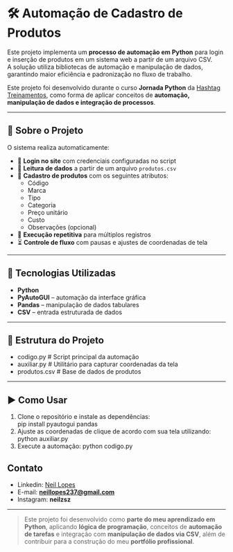 # 🛠️ Automação de Cadastro de Produtos

Este projeto implementa um **processo de automação em Python** para login e inserção de produtos em um sistema web a partir de um arquivo CSV.  
A solução utiliza bibliotecas de automação e manipulação de dados, garantindo maior eficiência e padronização no fluxo de trabalho.  

Este projeto foi desenvolvido durante o curso **Jornada Python** da [Hashtag Treinamentos](https://www.hashtagtreinamentos.com/), como forma de aplicar conceitos de **automação, manipulação de dados e integração de processos**.

---

## 📌 Sobre o Projeto

O sistema realiza automaticamente:

- 🔑 **Login no site** com credenciais configuradas no script  
- 📂 **Leitura de dados** a partir de um arquivo `produtos.csv`  
- 📝 **Cadastro de produtos** com os seguintes atributos:  
  - Código  
  - Marca  
  - Tipo  
  - Categoria  
  - Preço unitário  
  - Custo  
  - Observações (opcional)  
- 🔄 **Execução repetitiva** para múltiplos registros  
- ⏳ **Controle de fluxo** com pausas e ajustes de coordenadas de tela  

---

## 🚀 Tecnologias Utilizadas

- **Python**  
- **PyAutoGUI** – automação da interface gráfica  
- **Pandas** – manipulação de dados tabulares  
- **CSV** – entrada estruturada de dados  

---

## 📂 Estrutura do Projeto
- codigo.py # Script principal da automação
- auxiliar.py # Utilitário para capturar coordenadas da tela
- produtos.csv # Base de dados de produtos

---

## ▶️ Como Usar

1. Clone o repositório e instale as dependências:  
   pip install pyautogui pandas
2. Ajuste as coordenadas de clique de acordo com sua tela utilizando:
   python auxiliar.py
3. Execute a automação:
   python codigo.py

## Contato

- Linkedin: [Neil Lopes](https://www.linkedin.com/in/neil-lopes-4a33a5383)
- E-mail: **neillopes237@gmail.com**
- Instagram: **neilzsz**
---

> Este projeto foi desenvolvido como **parte do meu aprendizado em Python**, aplicando **lógica de programação**, conceitos de **automação de tarefas** e integração com **manipulação de dados via CSV**, além de contribuir para a construção do meu **portfólio profissional**.
